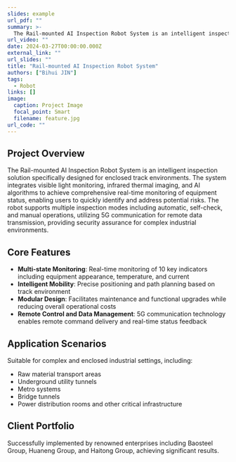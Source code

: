 ```yaml
---
slides: example
url_pdf: ""
summary: >-
  The Rail-mounted AI Inspection Robot System is an intelligent inspection solution designed for enclosed track environments. The system employs visible light monitoring, infrared thermal imaging, and AI algorithms to achieve comprehensive real-time monitoring of equipment status, helping users quickly identify and address potential risks. The robot supports multiple inspection modes including automatic, self-check, and manual operations, utilizing 5G communication for remote data transmission, providing security assurance for complex industrial environments.
url_video: ""
date: 2024-03-27T00:00:00.000Z
external_link: ""
url_slides: ""
title: "Rail-mounted AI Inspection Robot System"
authors: ["Bihui JIN"]
tags:
  - Robot
links: []
image:
  caption: Project Image
  focal_point: Smart
  filename: feature.jpg
url_code: ""
---
```

## Project Overview

The Rail-mounted AI Inspection Robot System is an intelligent inspection solution specifically designed for enclosed track environments. The system integrates visible light monitoring, infrared thermal imaging, and AI algorithms to achieve comprehensive real-time monitoring of equipment status, enabling users to quickly identify and address potential risks. The robot supports multiple inspection modes including automatic, self-check, and manual operations, utilizing 5G communication for remote data transmission, providing security assurance for complex industrial environments.

## Core Features

- **Multi-state Monitoring**: Real-time monitoring of 10 key indicators including equipment appearance, temperature, and current
- **Intelligent Mobility**: Precise positioning and path planning based on track environment
- **Modular Design**: Facilitates maintenance and functional upgrades while reducing overall operational costs
- **Remote Control and Data Management**: 5G communication technology enables remote command delivery and real-time status feedback

## Application Scenarios

Suitable for complex and enclosed industrial settings, including:
- Raw material transport areas
- Underground utility tunnels
- Metro systems
- Bridge tunnels
- Power distribution rooms and other critical infrastructure

## Client Portfolio

Successfully implemented by renowned enterprises including Baosteel Group, Huaneng Group, and Haitong Group, achieving significant results.